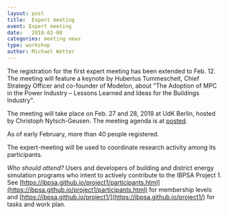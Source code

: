 ```yaml
---
layout: post
title:  Expert meeting
event: Expert meeting
date:   2018-02-08
categories: meeting news
type: workshop
author: Michael Wetter
---
```


The registration for the first expert meeting has been extended to Feb. 12.
The meeting will feature a keynote by Hubertus Tummescheit,
Chief Strategy Officer and co-founder of Modelon, about
"The Adoption of MPC in the Power Industry – Lessons Learned and Ideas for the Buildings Industry".

<!--excerpt-->
The meeting will take place on Feb. 27 and 28, 2018 at UdK Berlin,
hosted by Christoph Nytsch-Geusen.
The meeting agenda is at
[posted](https://github.com/ibpsa/project1/wiki/2018-02-27-expert-meeting-agenda).

As of early February, more than 40 people registered.

The expert-meeting will be used to coordinate research activity among its participants.

*Who should attend?*
Users and developers of building and district energy simulation programs who intent to actively contribute to the IBPSA Project 1. See
[https://ibpsa.github.io/project1/participants.html](https://ibpsa.github.io/project1/participants.html) for membership levels and
[https://ibpsa.github.io/project1/](https://ibpsa.github.io/project1/) for tasks and work plan.
